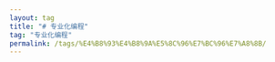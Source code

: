 ```yaml
---
layout: tag
title: "# 专业化编程"
tag: "专业化编程"
permalink: /tags/%E4%B8%93%E4%B8%9A%E5%8C%96%E7%BC%96%E7%A8%8B/
---
```

